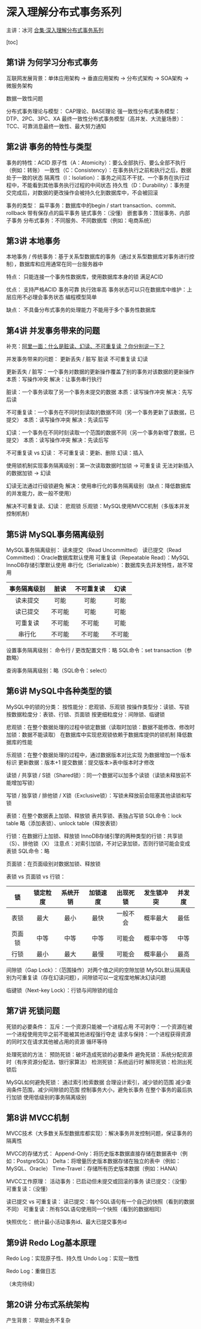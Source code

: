 # 深入理解分布式事务系列

主讲：冰河
[合集·深入理解分布式事务系列](https://space.bilibili.com/517638832/channel/collectiondetail?sid=415480)



[toc]



## 第1讲 为何学习分布式事务

互联网发展背景：单体应用架构 → 垂直应用架构 → 分布式架构 → SOA架构 → 微服务架构

数据一致性问题

分布式事务理论与模型：
CAP理论、BASE理论
强一致性分布式事务模型：DTP、2PC、3PC、XA
最终一致性分布式事务模型（高并发、大流量场景）：TCC、可靠消息最终一致性、最大努力通知



## 第2讲 事务的特性与类型

事务的特性：ACID
	原子性（A：Atomicity）：要么全部执行、要么全部不执行（例如：转账）
	一致性（C：Consistency）：在事务执行之前和执行之后，数据处于一致的状态
	隔离性（I：Isolation）：事务之间互不干扰、一个事务在执行过程中，不能看到其他事务执行过程的中间状态
	持久性（D：Durability）：事务提交完成后，对数据的更改操作会被持久化到数据库中，不会被回滚

事务的类型：
	扁平事务：数据库中的begin / start transaction、commit、rollback
	带有保存点的扁平事务
	链式事务：（没懂）
	嵌套事务：顶层事务、内部子事务
	分布式事务：不同服务、不同数据库（例如：电商系统）



## 第3讲 本地事务

本地事务 / 传统事务：基于关系型数据库的事务（通过关系型数据库对事务进行控制），数据库和应用通常在同一台服务器中

特点：
	只能连接一个事务性数据库，使用数据库本身的锁
	满足ACID

优点：
	支持严格ACID
	事务可靠
	执行效率高
	事务状态可以只在数据库中维护：上层应用不必理会事务状态
	编程模型简单

缺点：
	不具备分布式事务的处理能力
	不能用于多个事务性数据库



## 第4讲 并发事务带来的问题

补充：[阿里一面：什么是脏读、幻读、不可重复读 ？你分别说一下？](https://www.bilibili.com/video/BV19M411Z76o)

并发事务带来的问题：
	更新丢失 / 脏写
	脏读
	不可重复读
	幻读

更新丢失 / 脏写：一个事务对数据的更新操作覆盖了别的事务对该数据的更新操作
	本质：写操作冲突
	解决：让事务串行执行

脏读：一个事务读取了另一个事务未提交的数据
	本质：读写操作冲突
	解决：先写后读

不可重复读：一个事务在不同时刻读取的数据不同（另一个事务更新了该数据，已提交）
	本质：读写操作冲突
	解决：先读后写

幻读：一个事务在不同时刻读取一个范围的数据不同（另一个事务新增了数据，已提交）
	本质：读写操作冲突
	解决：先读后写

不可重复读 vs 幻读：
	不可重复读：更新、删除
	幻读：插入

使用锁机制实现事务隔离级别：第一次读取数据时加锁 → 可重复读
	无法对新插入的数据加锁 → 幻读

幻读无法通过行级锁避免
	解决：使用串行化的事务隔离级别（缺点：降低数据库的并发能力，故一般不使用）

解决不可重复读、幻读：
	悲观锁
	乐观锁：MySQL使用MVCC机制（多版本并发控制机制）



## 第5讲 MySQL事务隔离级别

MySQL事务隔离级别：
	读未提交（Read Uncommitted）
	读已提交（Read Committed）：Oracle数据库默认使用
	可重复读（Repeatable Read）：MySQL InnoDB存储引擎默认使用
	串行化（Serializable）：数据库失去并发特性，故不常用

| 事务隔离级别 |  脏读  | 不可重复读 |  幻读  |
| :----------: | :----: | :--------: | :----: |
|   读未提交   |  可能  |    可能    |  可能  |
|   读已提交   | 不可能 |    可能    |  可能  |
|   可重复读   | 不可能 |   不可能   |  可能  |
|    串行化    | 不可能 |   不可能   | 不可能 |

设置事务隔离级别：
	命令行 / 更改配置文件：略
	SQL命令：set transaction（参数略）

查询事务隔离级别：略（SQL命令：select）



## 第6讲 MySQL中各种类型的锁

MySQL中的锁的分类：
	按性能分：悲观锁、乐观锁
	按操作类型分：读锁、写锁
	按数据粒度分：表锁、行锁、页面锁
	按更细粒度分：间隙锁、临键锁

悲观锁：在整个数据处理的过程中锁定数据（读取时加锁：数据不能修改、修改时加锁：数据不能读取）
	在数据库中实现悲观锁依赖于数据库提供的锁机制
	降低数据库的性能

乐观锁：在整个数据处理的过程中，通过数据版本对比实现
	为数据增加一个版本标识
	更新数据：版本+1
	提交数据：提交版本>表中版本时才修改

读锁 / 共享锁 / S锁（Shared锁）：同一个数据可以加多个读锁（读锁未释放前不能增加写锁）

写锁 / 独享锁 / 排他锁 / X锁（Exclusive锁）：写锁未释放前会阻塞其他读锁和写锁

表锁：在整个数据表上加锁、释放锁
	表共享锁、表独占写锁
	SQL命令：lock table 略（添加表锁）、unlock table（释放表锁）

行锁：在数据行上加锁、释放锁
	InnoDB存储引擎的两种类型的行锁：共享锁（S）、排他锁（X）
	注意点：对索引加锁，不对记录加锁，否则行锁可能会变成表锁
	SQL命令：略

页面锁：在页面级别对数据加锁、释放锁

表锁 vs 页面锁 vs 行锁：

|   锁   | 锁定粒度 | 系统开销 | 加锁速度 | 出现死锁 | 发生锁冲突 | 并发度 |
| :----: | :------: | :------: | :------: | :------: | :--------: | :----: |
|  表锁  |   最大   |   最小   |   最快   | 一般不会 |  概率最大  |  最低  |
| 页面锁 |   中等   |   中等   |   中等   |  可能会  |  概率中等  |  中等  |
|  行锁  |   最小   |   最大   |   最慢   |  可能会  |  概率最小  |  最高  |

间隙锁（Gap Lock）：（范围操作）对两个值之间的空隙加锁
	MySQL默认隔离级别为可重复读（存在幻读问题），间隙锁可以一定程度地解决幻读问题	

临键锁（Next-key Lock）：行锁与间隙锁的组合



## 第7讲 死锁问题

死锁的必要条件：
	互斥：一个资源只能被一个进程占用
	不可剥夺：一个资源在被一个进程使用完毕之前不能被其他进程强行夺走
	请求与保持：一个进程获得资源的同时又在请求其他被占用的资源
	循环等待

处理死锁的方法：
	预防死锁：破坏造成死锁的必要条件
	避免死锁：系统分配资源时（有序资源分配法、银行家算法）
	检测死锁：系统运行时
	解除死锁：检测出死锁后

MySQL如何避免死锁：
	通过索引检索数据
	合理设计索引，减少锁的范围
	减少查询条件范围，减少间隙锁的范围
	控制事务大小，避免长事务
	在整个事务的最后执行加锁
	使用低级别的事务隔离级别



## 第8讲 MVCC机制

MVCC技术（大多数关系型数据库都实现）：解决事务并发控制问题，保证事务的隔离性

MVCC的存储方式：
	Append-Only：将历史版本数据直接存储在数据表中（例如：PostgreSQL）
	Delta：将增量历史版本数据存储在独立的表中（例如：MySQL、Oracle）
	Time-Travel：存储所有历史版本数据（例如：HANA）

MVCC工作原理：
	活动事务：已启动但未提交或回滚的事务
	读已提交：（没懂）
	可重复读：（没懂）

读已提交 vs 可重复读：
	读已提交：每个SQL语句有一个自己的快照（看到的数据不同）
	可重复读：所有SQL语句使用同一个快照（看到的数据相同）

快照优化：
	统计最小活动事务id、最大已提交事务id



## 第9讲 Redo Log基本原理

Redo Log：实现原子性、持久性
Undo Log：实现一致性

Redo Log：重做日志

（未完待续）



## 第20讲 分布式系统架构

产生背景：
	早期业务不复杂
